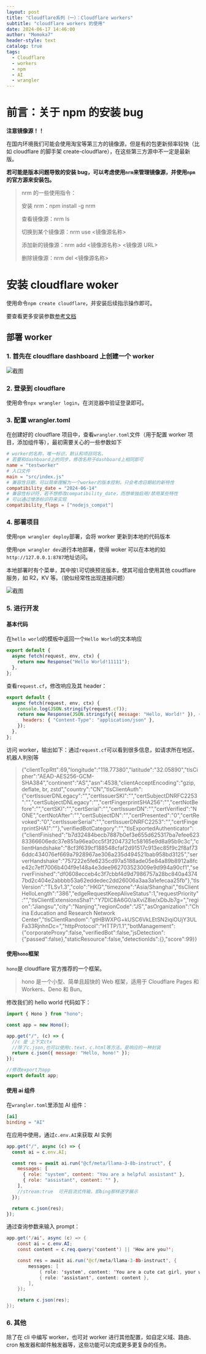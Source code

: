 ```yaml
---
layout: post
title: "Cloudflare系列（一）：Cloudflare workers"
subtitle: "cloudflare workers 的使用"
date: 2024-06-17 14:46:00
author: "Momoka7"
header-style: text
catalog: true
tags:
  - Cloudflare
  - workers
  - npm
  - AI
  - wrangler
---
```


# 前言：关于 npm 的安装 bug

**注意镜像源！！**

在国内环境我们可能会使用淘宝等第三方的镜像源，但是有的包更新频率较快（比如 cloudflare 的脚手架 create-cloudflare），在这些第三方源中不一定是最新版。

**若可能是版本问题导致的安装 bug，可以考虑使用`nrm`来管理镜像源，并使用`npm`的官方源来安装包。**

> nrm 的一些使用指令：
>
> 安装 nrm：npm install -g nrm
>
> 查看镜像源：nrm ls
>
> 切换到某个镜像源：nrm use <镜像源名称>
>
> 添加新的镜像源：nrm add <镜像源名称> <镜像源 URL>
>
> 删除镜像源：nrm del <镜像源名称>

# 安装 cloudflare woker

使用命令`npm create cloudflare`，并安装后续指示操作即可。

要查看更多安装参数[参考文档](https://developers.cloudflare.com/pages/get-started/c3/#c3-create-cloudflare-cli)

## 部署 worker

### 1. 首先在 cloudflare dashboard 上创建一个 worker

![截图](/img/in-post/worker/01d869278367bfc5925e0d2337c6c89a.png)

### 2. 登录到 cloudflare

使用命令`npx wrangler login`，在浏览器中验证登录即可。

### 3. 配置 wrangler.toml

在创建好的 cloudflare 项目中，查看`wrangler.toml`文件（用于配置 worker 项目，添加组件等），最初需要关心的一些参数如下

```toml
# worker的名称，唯一标识，默认和项目同名，
# 若要和dashboard上的同步，修改名称于dashboard上相同即可
name = "testworker"
# 入口文件
main = "src/index.js"
# 兼容性日期，可以简单理解为一个worker的版本控制，只会考虑日期前的新特性
compatibility_date = "2024-06-14"
# 兼容性标识符，若不想修改compatibility_date，而想单独启用/禁用某些特性
# 可以通过增添标识符来实现
compatibility_flags = ["nodejs_compat"]
```

### 4. 部署项目

使用`npm wrangler deploy`部署，会将 worker 更新到本地的代码版本

使用`npm wrangler dev`进行本地部署，使得 woker 可以在本地的如`http://127.0.0.1:8787`地址访问。

本地部署时有个菜单，其中按`l`可切换预览版本，使其可组合使用其他 coudflare 服务，如 R2，KV 等。（貌似经常性出现连接问题）

![截图](/img/in-post/worker/92753afc04568288f089fe04d5937391.png)

### 5. 进行开发

#### 基本代码

在`hello world`的模板中返回一个`Hello World`的文本响应

```javascript
export default {
  async fetch(request, env, ctx) {
    return new Response("Hello World!11111");
  },
};
```

查看`request.cf`，修改响应及其 header：

```javascript
export default {
  async fetch(request, env, ctx) {
    console.log(JSON.stringify(request.cf));
    return new Response(JSON.stringify({ message: "Hello, World!" }), {
      headers: { "Content-Type": "application/json" },
    });
  },
};
```

访问 worker，输出如下：通过`request.cf`可以看到很多信息，如请求所在地区、机器人判别等

> {"clientTcpRtt":69,"longitude":"118.77380","latitude":"32.05890","tlsCipher":"AEAD-AES256-GCM-SHA384","continent":"AS","asn":4538,"clientAcceptEncoding":"gzip, deflate, br, zstd","country":"CN","tlsClientAuth":{"certIssuerDNLegacy":"","certIssuerSKI":"","certSubjectDNRFC2253":"","certSubjectDNLegacy":"","certFingerprintSHA256":"","certNotBefore":"","certSKI":"","certSerial":"","certIssuerDN":"","certVerified":"NONE","certNotAfter":"","certSubjectDN":"","certPresented":"0","certRevoked":"0","certIssuerSerial":"","certIssuerDNRFC2253":"","certFingerprintSHA1":""},"verifiedBotCategory":"","tlsExportedAuthenticator":{"clientFinished":"b7d32484becb7887b0ef3e655d625317ba7efee62383366606edc37e851a96ea0cc5f3f2047321c58165e9d8a95b9c3c","clientHandshake":"8cf3f639cf188548cfaf2d91517c913ec85f9c2f8af736ddc434076ef669a7928967ae306a235d494521bab958bd3125","serverHandshake":"757222e5fe6235cd97a5188ade05e84a89b8912a8fce42c7eff7006b404f9e148a4e3dee962703523009e9d994a90cf1","serverFinished":"df0608ecceb4c3f7cbbf4d9d7986757a28bc840a43747bd2c404e2abbbb53a62eddedec2dd26006a3aa3a1efecaa25fb"},"tlsVersion":"TLSv1.3","colo":"HKG","timezone":"Asia/Shanghai","tlsClientHelloLength":"386","edgeRequestKeepAliveStatus":1,"requestPriority":"","tlsClientExtensionsSha1":"Y7DIC8A6G0/aXviZ8ie/xDbJb7g=","region":"Jiangsu","city":"Nanjing","regionCode":"JS","asOrganization":"China Education and Research Network Center","tlsClientRandom":"gtHBWXPG+kUSC6VkLEtSN2iqiOUjY3ULFa33RjnhnDc=","httpProtocol":"HTTP/1.1","botManagement":{"corporateProxy":false,"verifiedBot":false,"jsDetection":{"passed":false},"staticResource":false,"detectionIds":{},"score":99}}

#### 使用`hono`框架

`hono`是 cloudflare 官方推荐的一个框架。

> hono 是一个小型、简单且超快的 Web 框架，适用于 Cloudflare Pages 和 Workers、Deno 和 Bun。

修改我们的 hello world 代码如下：

```javascript
import { Hono } from "hono";

const app = new Hono();

app.get("/", (c) => {
  //c 是 上下文ctx
  //除了c.json,也可以使用c.text、c.html等方法，是响应的一种封装
  return c.json({ message: "Hello, hono!" });
});

//修改export为app
export default app;
```

#### 使用 ai 组件

在`wrangler.toml`里添加 AI 组件：

```toml
[ai]
binding = "AI"
```

在应用中使用，通过`c.env.AI`来获取 AI 实例

```javascript
app.get("/", async (c) => {
  const ai = c.env.AI;

  const res = await ai.run("@cf/meta/llama-3-8b-instruct", {
    messages: [
      { role: "system", content: "You are a helpful assistant" },
      { role: "assistant", content: "" },
    ],
    //stream:true  可开启流式传输，即bing那样逐字展示
  });

  return c.json(res);
});
```

通过查询参数来输入 prompt：

```java
app.get('/ai', async (c) => {
	const ai = c.env.AI;
	const content = c.req.query('content') || 'How are you?';

	const res = await ai.run('@cf/meta/llama-3-8b-instruct', {
		messages: [
			{ role: 'system', content: 'You are a cute cat girl, your way of speaking is very cute. You speak in Chinese.' },
			{ role: 'assistant', content: content },
		],
	});

	return c.json(res);
});

```

### 6. 其他

除了在 cli 中编写 worker，也可对 worker 进行其他配置，如自定义域、路由、cron 触发器和邮件触发器等，这些功能可以完成更多更复杂的任务。
